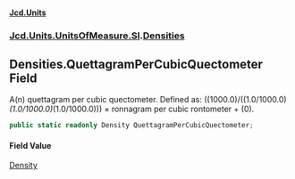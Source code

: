 #### [Jcd.Units](index.md 'index')
### [Jcd.Units.UnitsOfMeasure.SI](Jcd.Units.UnitsOfMeasure.SI.md 'Jcd.Units.UnitsOfMeasure.SI').[Densities](Densities.md 'Jcd.Units.UnitsOfMeasure.SI.Densities')

## Densities.QuettagramPerCubicQuectometer Field

A(n) quettagram per cubic quectometer. Defined as: ((1000.0)/((1.0/1000.0)*(1.0/1000.0)*(1.0/1000.0))) × ronnagram per cubic rontometer + (0).

```csharp
public static readonly Density QuettagramPerCubicQuectometer;
```

#### Field Value
[Density](Density.md 'Jcd.Units.UnitTypes.Density')